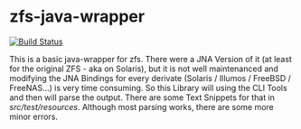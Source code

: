 zfs-java-wrapper
================

[![Build Status](https://cleopatra.consolving.de/jenkins/buildStatus/icon?job=de.javastream.zfs-java-wrapper)](https://cleopatra.consolving.de/jenkins/job/de.javastream.zfs-java-wrapper/)

This is a basic java-wrapper for zfs.
There were a JNA Version of it (at least for the original ZFS - aka on Solaris), but it is not well maintenanced and modifying the JNA Bindings for every derivate (Solaris / Illumos / FreeBSD / FreeNAS...) is very time consuming.
So this Library will using the CLI Tools and then will parse the output.
There are some Text Snippets for that in _src/test/resources_.
Although most parsing works, there are some more minor errors.
